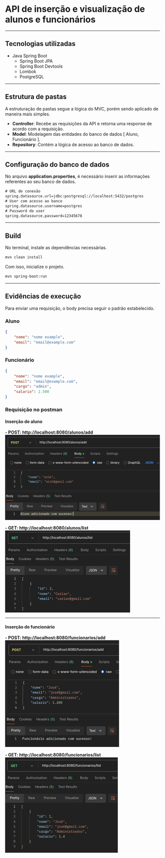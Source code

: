 # API de inserção e visualização de alunos e funcionários
- - -
## Tecnologias utilizadas
- Java Spring Boot
  - Spring Boot JPA
  - Spring Boot Devtools
  - Lombok
  - PostgreSQL

- - -
## Estrutura de pastas

A estruturação de pastas segue a lógica do MVC, porém sendo aplicado de maneira mais simples.

- **Controller**: Recebe as requisições da API e retorna uma response de acordo com a requisição.
- **Model**: Modelagem das entidades do banco de dados [ Aluno, Funcionário ].
- **Repository**: Contém a lógica de acesso ao banco de dados.

- - -

## Configuração do banco de dados
No arquivo **application.properties**, é necessário inserir as informações referentes
ao seu banco de dados.

```properties
# URL de conexão
spring.datasource.url=jdbc:postgresql://localhost:5432/postgres
# User com acesso ao banco
spring.datasource.username=postgres
# Password do user
spring.datasource.password=12345678
```
- - -
## Build
No terminal, instale as dependências necessárias.
````bash
mvn clean install
````
Com isso, inicialize o projeto.
````bash
mvn spring-boot:run
````
- - -
## Evidências de execução
Para enviar uma requisição, o body precisa seguir o padrão estabelecido.

### Aluno
````json
{                                                                                                                       
    "nome": "nome example",
    "email": "email@example.com"
}
````
### Funcionário
````json
{
    "nome": "nome example",
    "email": "email@example.com",
    "cargo": "admin",
    "salario": 2.500
}
````

### Requisição no postman
#### Inserção de aluno
**- POST: http://localhost:8080/alunos/add** \
![img.png](src/main/resources/static/img.png)

**- GET: http://localhost:8080/alunos/list** \
![img.png](src/main/resources/static/img2.png)
- - -
#### Inserção de funcionário
**- POST: http://localhost:8080/funcionarios/add** \
![img.png](src/main/resources/static/img3.png)

**- GET: http://localhost:8080/funcionarios/list** \
![img.png](src/main/resources/static/img4.png)